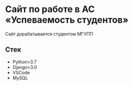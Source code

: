 # Сайт по работе в АС «Успеваемость студентов»

Сайт дорабатывается студентом МГУПП

## Стек

* Python>3.7
* Django>3.0
* VSCode
* MySQL
